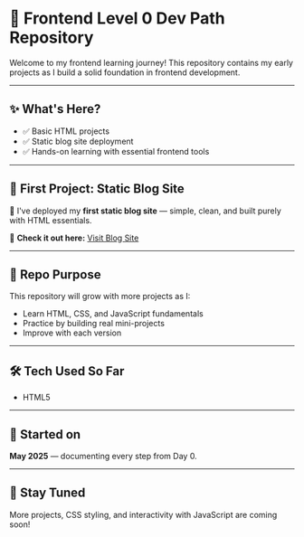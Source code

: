 # 🚀 Frontend Level 0 Dev Path Repository

Welcome to my frontend learning journey! This repository contains my early projects as I build a solid foundation in frontend development.

---

## ✨ What's Here?

- ✅ Basic HTML projects
- ✅ Static blog site deployment
- ✅ Hands-on learning with essential frontend tools

---

## 📌 First Project: Static Blog Site

📰 I've deployed my **first static blog site** — simple, clean, and built purely with HTML essentials.

🔗 **Check it out here:** [Visit Blog Site](https://charanteja-6825.github.io/HTMLESSENTIALS/)

---

## 📂 Repo Purpose

This repository will grow with more projects as I:
- Learn HTML, CSS, and JavaScript fundamentals
- Practice by building real mini-projects
- Improve with each version

---

## 🛠️ Tech Used So Far

- HTML5

---

## 📅 Started on

**May 2025** — documenting every step from Day 0.

---

## 🙌 Stay Tuned

More projects, CSS styling, and interactivity with JavaScript are coming soon!

